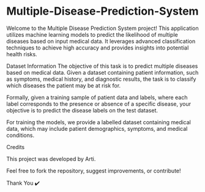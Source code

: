 # Multiple-Disease-Prediction-System

Welcome to the Multiple Disease Prediction System project! This application utilizes machine learning models to predict the likelihood of multiple diseases based on input medical data. It leverages advanced classification techniques to achieve high accuracy and provides insights into potential health risks.

Dataset Information
The objective of this task is to predict multiple diseases based on medical data. Given a dataset containing patient information, such as symptoms, medical history, and diagnostic results, the task is to classify which diseases the patient may be at risk for.

Formally, given a training sample of patient data and labels, where each label corresponds to the presence or absence of a specific disease, your objective is to predict the disease labels on the test dataset.

For training the models, we provide a labelled dataset containing medical data, which may include patient demographics, symptoms, and medical conditions.

Credits

This project was developed by Arti.

Feel free to fork the repository, suggest improvements, or contribute!

Thank You ✔️
